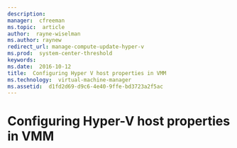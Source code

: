 ```yaml
---
description:  
manager:  cfreeman
ms.topic:  article
author:  rayne-wiselman
ms.author: raynew
redirect_url: manage-compute-update-hyper-v
ms.prod:  system-center-threshold
keywords:  
ms.date:  2016-10-12
title:  Configuring Hyper V host properties in VMM
ms.technology:  virtual-machine-manager
ms.assetid:  d1fd2d69-d9c6-4e40-9ffe-bd3723a2f5ac
---
```


# Configuring Hyper-V host properties in VMM
